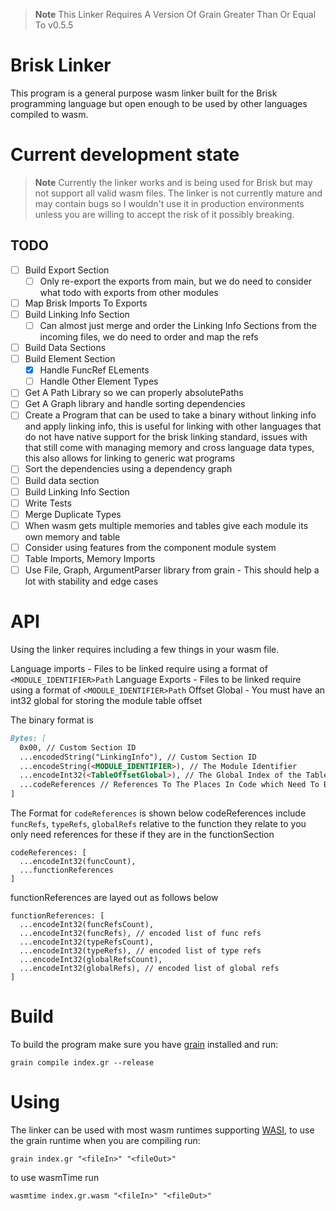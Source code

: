 > **Note**
> This Linker Requires A Version Of Grain Greater Than Or Equal To v0.5.5

# Brisk Linker
This program is a general purpose wasm linker built for the Brisk programming language but open enough to be used by other languages compiled to wasm.

# Current development state
> **Note**
> Currently the linker works and is being used for Brisk but may not support all valid wasm files. The linker is not currently mature and may contain bugs so I wouldn't use it in production environments unless you are willing to accept the risk of it possibly breaking.

## TODO
+ [ ] Build Export Section
  + [ ] Only re-export the exports from main, but we do need to consider what todo with exports from other modules
+ [ ] Map Brisk Imports To Exports
+ [ ] Build Linking Info Section
  + [ ] Can almost just merge and order the Linking Info Sections from the incoming files, we do need to order and map the refs
+ [ ] Build Data Sections
+ [ ] Build Element Section
  + [x] Handle FuncRef ELements
  + [ ] Handle Other Element Types
+ [ ] Get A Path Library so we can properly absolutePaths
+ [ ] Get A Graph library and handle sorting dependencies
+ [ ] Create a Program that can be used to take a binary without linking info and apply linking info, this is useful for linking with other languages that do not have native support for the brisk linking standard, issues with that still come with managing memory and cross language data types, this also allows for linking to generic wat programs
+ [ ] Sort the dependencies using a dependency graph
+ [ ] Build data section
+ [ ] Build Linking Info Section
+ [ ] Write Tests
+ [ ] Merge Duplicate Types
+ [ ] When wasm gets multiple memories and tables give each module its own memory and table
+ [ ] Consider using features from the component module system
+ [ ] Table Imports, Memory Imports
+ [ ] Use File, Graph, ArgumentParser library from grain - This should help a lot with stability and edge cases

# API
Using the linker requires including a few things in your wasm file.

Language imports - Files to be linked require using a format of `<MODULE_IDENTIFIER>Path`
Language Exports - Files to be linked require using a format of `<MODULE_IDENTIFIER>Path`
Offset Global - You must have an int32 global for storing the module table offset


The binary format is
```md
Bytes: [
  0x00, // Custom Section ID
  ...encodedString("LinkingInfo"), // Custom Section ID
  ...encodeString(<MODULE_IDENTIFIER>), // The Module Identifier
  ...encodeInt32(<TableOffsetGlobal>), // The Global Index of the TableOffsetGlobal
  ...codeReferences // References To The Places In Code which Need To Be Modified A Definition Of This is Below
]
```

The Format for `codeReferences` is shown below codeReferences include `funcRefs`, `typeRefs`, `globalRefs` relative to the function they relate to you only need references for these if they are in the functionSection

```
codeReferences: [
  ...encodeInt32(funcCount),
  ...functionReferences
]
```
functionReferences are layed out as follows below
```
functionReferences: [
  ...encodeInt32(funcRefsCount),
  ...encodeInt32(funcRefs), // encoded list of func refs
  ...encodeInt32(typeRefsCount),
  ...encodeInt32(typeRefs), // encoded list of type refs
  ...encodeInt32(globalRefsCount),
  ...encodeInt32(globalRefs), // encoded list of global refs
]
```
# Build
To build the program make sure you have [grain](https://grain-lang.org/) installed and run:
```
grain compile index.gr --release
```

# Using
The linker can be used with most wasm runtimes supporting [WASI](https://wasi.dev/), to use the grain runtime when you are compiling run:
```
grain index.gr "<fileIn>" "<fileOut>"
```
to use wasmTime run
```
wasmtime index.gr.wasm "<fileIn>" "<fileOut>"
```
